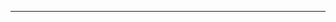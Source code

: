 <!--
CO_OP_TRANSLATOR_METADATA:
{
  "original_hash": "661bbc8e2592ebbb96aa84b1462f5755",
  "translation_date": "2025-08-28T20:35:27+00:00",
  "source_file": "03-Core-Generative-AI-Techniques/README.md",
  "language_code": "en"
}
-->


---

